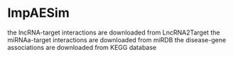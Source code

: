 # ImpAESim
the lncRNA-target interactions are downloaded from LncRNA2Target
the miRNAa-target interactions are downloaded from miRDB
the disease-gene associations are downloaded from KEGG database
